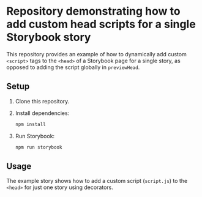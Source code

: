# Repository demonstrating how to add custom head scripts for a single Storybook story

This repository provides an example of how to dynamically add custom `<script>` tags to the `<head>` of a Storybook page for a single story, as opposed to adding the script globally in `previewHead`.

## Setup

1. Clone this repository.
2. Install dependencies:

   ```bash
   npm install
   ```

3. Run Storybook:

   ```bash
   npm run storybook
   ```

## Usage

The example story shows how to add a custom script (`script.js`) to the `<head>` for just one story using decorators.

